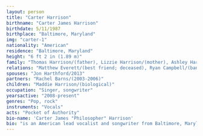```yaml
---
layout: person
title: "Carter Harrison"
birthname: "Carter James Harrison"
birthdate: 5/11/1987
birthplace: "Baltimore, Maryland"
img: "carter-1"
nationality: "American"
residence: "Baltimore, Maryland"
height: "6 ft 2 in (1.89 m)"
family: "Thomas Harrison/(father), Lizzie Harrison/(mother), Ashley Harrison/(younger sister), Daniel Harrison/(younger brother), Olivia Harrison/(younger sister), Lilly Harrison/(younger sister)"
relations: "Matthew Everett/(best friend; deceased), Ryan Campbell/(bandmate), Daniel Matthews/(bandmate), Jack Campbell/(bandmate)"
spouses: "Jon Harthford/2013"
partners: "Rachel Barns/(2003-2006)"
children: "Maddie Harrison/(biological)"
occupation: "Singer, songwriter"
yearsactive: "2008-present"
genres: "Pop, rock"
instruments: "Vocals"
acts: "Pocket of Authority"
bio-name: 'Carter James "Philosopher" Harrison'
bio: "is an American lead vocalist and songwriter from Baltimore, Maryland."
---
```

